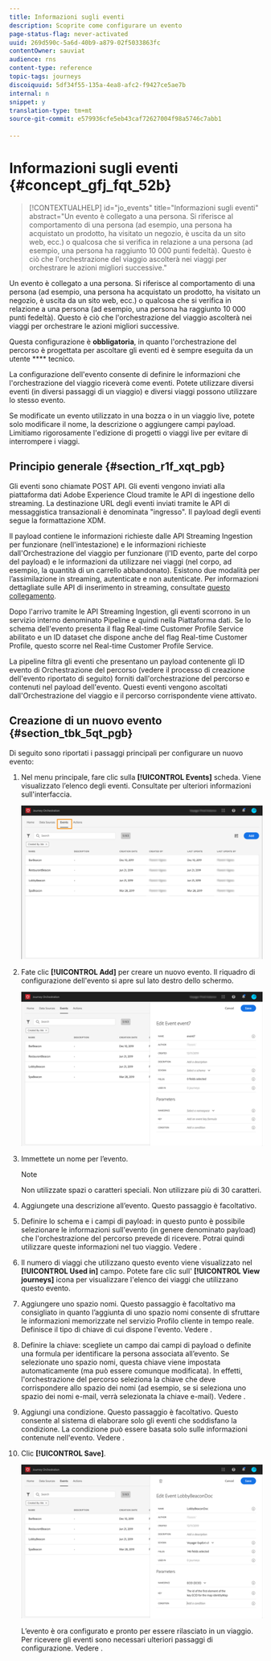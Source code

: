 ```yaml
---
title: Informazioni sugli eventi
description: Scoprite come configurare un evento
page-status-flag: never-activated
uuid: 269d590c-5a6d-40b9-a879-02f5033863fc
contentOwner: sauviat
audience: rns
content-type: reference
topic-tags: journeys
discoiquuid: 5df34f55-135a-4ea8-afc2-f9427ce5ae7b
internal: n
snippet: y
translation-type: tm+mt
source-git-commit: e579936cfe5eb43caf72627004f98a5746c7abb1

---
```



# Informazioni sugli eventi {#concept_gfj_fqt_52b}

>[!CONTEXTUALHELP]
>id="jo_events"
>title="Informazioni sugli eventi"
>abstract="Un evento è collegato a una persona. Si riferisce al comportamento di una persona (ad esempio, una persona ha acquistato un prodotto, ha visitato un negozio, è uscita da un sito web, ecc.) o qualcosa che si verifica in relazione a una persona (ad esempio, una persona ha raggiunto 10 000 punti fedeltà). Questo è ciò che l&#39;orchestrazione del viaggio ascolterà nei viaggi per orchestrare le azioni migliori successive."

Un evento è collegato a una persona. Si riferisce al comportamento di una persona (ad esempio, una persona ha acquistato un prodotto, ha visitato un negozio, è uscita da un sito web, ecc.) o qualcosa che si verifica in relazione a una persona (ad esempio, una persona ha raggiunto 10 000 punti fedeltà). Questo è ciò che l&#39;orchestrazione del viaggio ascolterà nei viaggi per orchestrare le azioni migliori successive.

Questa configurazione è **obbligatoria**, in quanto l&#39;orchestrazione del percorso è progettata per ascoltare gli eventi ed è sempre eseguita da un utente **** tecnico.

La configurazione dell&#39;evento consente di definire le informazioni che l&#39;orchestrazione del viaggio riceverà come eventi. Potete utilizzare diversi eventi (in diversi passaggi di un viaggio) e diversi viaggi possono utilizzare lo stesso evento.

Se modificate un evento utilizzato in una bozza o in un viaggio live, potete solo modificare il nome, la descrizione o aggiungere campi payload. Limitiamo rigorosamente l&#39;edizione di progetti o viaggi live per evitare di interrompere i viaggi.

## Principio generale {#section_r1f_xqt_pgb}

Gli eventi sono chiamate POST API. Gli eventi vengono inviati alla piattaforma dati Adobe Experience Cloud tramite le API di ingestione dello streaming. La destinazione URL degli eventi inviati tramite le API di messaggistica transazionali è denominata &quot;ingresso&quot;. Il payload degli eventi segue la formattazione XDM.

Il payload contiene le informazioni richieste dalle API Streaming Ingestion per funzionare (nell&#39;intestazione) e le informazioni richieste dall&#39;Orchestrazione del viaggio per funzionare (l&#39;ID evento, parte del corpo del payload) e le informazioni da utilizzare nei viaggi (nel corpo, ad esempio, la quantità di un carrello abbandonato). Esistono due modalità per l’assimilazione in streaming, autenticate e non autenticate. Per informazioni dettagliate sulle API di inserimento in streaming, consultate [questo collegamento](https://docs.adobe.com/content/help/en/experience-platform/xdm/api/getting-started.html).

Dopo l&#39;arrivo tramite le API Streaming Ingestion, gli eventi scorrono in un servizio interno denominato Pipeline e quindi nella Piattaforma dati. Se lo schema dell&#39;evento presenta il flag Real-time Customer Profile Service abilitato e un ID dataset che dispone anche del flag Real-time Customer Profile, questo scorre nel Real-time Customer Profile Service.

La pipeline filtra gli eventi che presentano un payload contenente gli ID evento di Orchestrazione del percorso (vedere il processo di creazione dell&#39;evento riportato di seguito) forniti dall&#39;orchestrazione del percorso e contenuti nel payload dell&#39;evento. Questi eventi vengono ascoltati dall&#39;Orchestrazione del viaggio e il percorso corrispondente viene attivato.

## Creazione di un nuovo evento {#section_tbk_5qt_pgb}

Di seguito sono riportati i passaggi principali per configurare un nuovo evento:

1. Nel menu principale, fare clic sulla **[!UICONTROL Events]** scheda. Viene visualizzato l’elenco degli eventi. Consultate [](../about/user-interface.md) per ulteriori informazioni sull&#39;interfaccia.

   ![](../assets/journey5.png)

1. Fate clic **[!UICONTROL Add]** per creare un nuovo evento. Il riquadro di configurazione dell&#39;evento si apre sul lato destro dello schermo.

   ![](../assets/journey6.png)

1. Immettete un nome per l’evento.

   >[!NOTE]
   >
   >Non utilizzate spazi o caratteri speciali. Non utilizzare più di 30 caratteri.

1. Aggiungete una descrizione all’evento. Questo passaggio è facoltativo.
1. Definire lo schema e i campi di payload: in questo punto è possibile selezionare le informazioni sull&#39;evento (in genere denominato payload) che l&#39;orchestrazione del percorso prevede di ricevere. Potrai quindi utilizzare queste informazioni nel tuo viaggio. Vedere [](../event/defining-the-payload-fields.md).
1. Il numero di viaggi che utilizzano questo evento viene visualizzato nel **[!UICONTROL Used in]** campo. Potete fare clic sull&#39; **[!UICONTROL View journeys]** icona per visualizzare l&#39;elenco dei viaggi che utilizzano questo evento.
1. Aggiungere uno spazio nomi. Questo passaggio è facoltativo ma consigliato in quanto l’aggiunta di uno spazio nomi consente di sfruttare le informazioni memorizzate nel servizio Profilo cliente in tempo reale. Definisce il tipo di chiave di cui dispone l&#39;evento. Vedere [](../event/selecting-the-namespace.md).
1. Definire la chiave: scegliete un campo dai campi di payload o definite una formula per identificare la persona associata all’evento. Se selezionate uno spazio nomi, questa chiave viene impostata automaticamente (ma può essere comunque modificata). In effetti, l&#39;orchestrazione del percorso seleziona la chiave che deve corrispondere allo spazio dei nomi (ad esempio, se si seleziona uno spazio dei nomi e-mail, verrà selezionata la chiave e-mail). Vedere [](../event/defining-the-event-key.md).
1. Aggiungi una condizione. Questo passaggio è facoltativo. Questo consente al sistema di elaborare solo gli eventi che soddisfano la condizione. La condizione può essere basata solo sulle informazioni contenute nell&#39;evento. Vedere [](../event/adding-a-condition.md).
1. Clic **[!UICONTROL Save]**.

   ![](../assets/journey7.png)

   L’evento è ora configurato e pronto per essere rilasciato in un viaggio. Per ricevere gli eventi sono necessari ulteriori passaggi di configurazione. Vedere [](../event/additional-steps-to-send-events-to-journey-orchestration.md).
